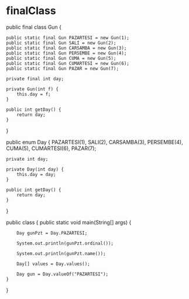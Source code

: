 # finalClass
public final class Gun {

    public static final Gun PAZARTESI = new Gun(1);
    public static final Gun SALI = new Gun(2);
    public static final Gun CARSAMBA = new Gun(3);
    public static final Gun PERSEMBE = new Gun(4);
    public static final Gun CUMA = new Gun(5);
    public static final Gun CUMARTESI = new Gun(6);
    public static final Gun PAZAR = new Gun(7);

    private final int day;

    private Gun(int f) {
        this.day = f;
    }

    public int getDay() {
        return day;
    }

}

public enum Day {
    PAZARTESI(1),
    SALI(2),
    CARSAMBA(3),
    PERSEMBE(4),
    CUMA(5),
    CUMARTESI(6),
    PAZAR(7);

    private int day;

    private Day(int day) {
        this.day = day;
    }

    public int getDay() {
        return day;
    }
}


public class  {
    public static void main(String[] args) {

        Day gunPzt = Day.PAZARTESI;
        
        System.out.println(gunPzt.ordinal()); 
        
        System.out.println(gunPzt.name());
        
        Day[] values = Day.values(); 

        Day gun = Day.valueOf("PAZARTESI"); 
    }
}

